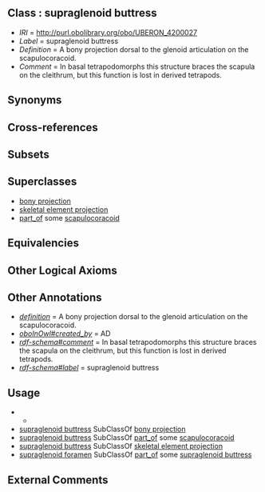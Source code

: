 
## Class : supraglenoid buttress

 * *IRI* = http://purl.obolibrary.org/obo/UBERON_4200027
 * *Label* = supraglenoid buttress
 * *Definition* = A bony projection dorsal to the glenoid articulation on the scapulocoracoid.
 * *Comment* = In basal tetrapodomorphs this structure braces the scapula on the cleithrum, but this function is lost in derived tetrapods.

## Synonyms


## Cross-references


## Subsets


## Superclasses

 * [bony projection](../../UBERON/30/UBERON_0004530.md)
 * [skeletal element projection](../../UBERON/00/UBERON_4100000.md)
 * [part_of](../../BFO/50/BFO_0000050.md) some [scapulocoracoid](../../UBERON/53/UBERON_0004753.md)

## Equivalencies


## Other Logical Axioms


## Other Annotations

 * *[definition](../../IAO/15/IAO_0000115.md)* = A bony projection dorsal to the glenoid articulation on the scapulocoracoid.
 * *[oboInOwl#created_by](../../oboInOwl#created/by/oboInOwl#created_by.md)* = AD
 * *[rdf-schema#comment](../../nt/rdf-schema#comment.md)* = In basal tetrapodomorphs this structure braces the scapula on the cleithrum, but this function is lost in derived tetrapods.
 * *[rdf-schema#label](../../el/rdf-schema#label.md)* = supraglenoid buttress

## Usage

 * -
 * [supraglenoid buttress](../../UBERON/27/UBERON_4200027.md) SubClassOf [bony projection](../../UBERON/30/UBERON_0004530.md)
 * [supraglenoid buttress](../../UBERON/27/UBERON_4200027.md) SubClassOf [part_of](../../BFO/50/BFO_0000050.md) some [scapulocoracoid](../../UBERON/53/UBERON_0004753.md)
 * [supraglenoid buttress](../../UBERON/27/UBERON_4200027.md) SubClassOf [skeletal element projection](../../UBERON/00/UBERON_4100000.md)
 * [supraglenoid foramen](../../UBERON/26/UBERON_4200026.md) SubClassOf [part_of](../../BFO/50/BFO_0000050.md) some [supraglenoid buttress](../../UBERON/27/UBERON_4200027.md)

## External Comments

